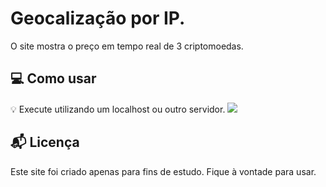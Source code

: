 # Geocalização por IP.
O site mostra o preço em tempo real de 3 criptomoedas.

## 💻 Como usar

💡 Execute utilizando um localhost ou outro servidor.
![](https://i.imgur.com/jc4JIkZ.png)

## 📬 Licença

Este site foi criado apenas para fins de estudo. Fique à vontade para usar.
